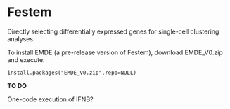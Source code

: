 # Festem
Directly selecting differentially expressed genes for single-cell clustering analyses.


To install EMDE (a pre-release version of Festem), download EMDE_V0.zip and execute:
```
install.packages("EMDE_V0.zip",repo=NULL)
```


**TO DO**

One-code execution of IFNB?
